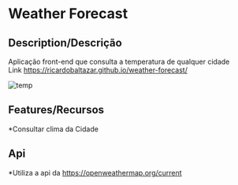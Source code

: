 # Weather Forecast  
  
## Description/Descrição

Aplicação front-end que consulta a temperatura de qualquer cidade  
Link  https://ricardobaltazar.github.io/weather-forecast/  
  
![temp](https://user-images.githubusercontent.com/56805229/83090122-620bab00-a06e-11ea-979f-4706683c5658.gif)

  
## Features/Recursos  
*Consultar clima da Cidade
  
## Api  
*Utiliza a api da https://openweathermap.org/current 


